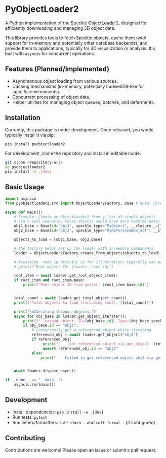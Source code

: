 # PyObjectLoader2

A Python implementation of the Speckle ObjectLoader2, designed for efficiently downloading and managing 3D object data.

This library provides tools to fetch Speckle objects, cache them (with support for in-memory and potentially other database backends), and provide them to applications, typically for 3D visualization or analysis. It's built with `asyncio` for concurrent operations.

## Features (Planned/Implemented)

*   Asynchronous object loading from various sources.
*   Caching mechanisms (in-memory, potentially IndexedDB-like for specific environments).
*   Concurrent processing of object data.
*   Helper utilities for managing object queues, batches, and deferments.

## Installation

Currently, this package is under development. Once released, you would typically install it via pip:

```bash
pip install pyobjectloader2
```

For development, clone the repository and install in editable mode:
```bash
git clone <repository-url>
cd pyobjectloader2
pip install -e .[dev]
```

## Basic Usage

```python
import asyncio
from pyobjectloader2.src import ObjectLoader2Factory, Base # Note: Direct import from src for example

async def main():
    # Example: Create an ObjectLoader2 from a list of simple objects
    # (In a real scenario, these objects would have more complex data)
    obj1_base = Base(id="obj1", speckle_type="MyObject", __closure__={"obj2": 1})
    obj2_base = Base(id="obj2", speckle_type="MyReferencedObject", __closure__={})

    objects_to_load = [obj1_base, obj2_base]

    # The factory helps set up the loader with in-memory components
    loader = ObjectLoader2Factory.create_from_objects(objects_to_load)

    # Accessing _root_id directly is for illustration; typically use public methods
    # print(f"Root object ID: {loader._root_id}")

    root_item = await loader.get_root_object_item()
    if root_item and root_item.base:
        print(f"Root object ID from getter: {root_item.base.id}")


    total_count = await loader.get_total_object_count()
    print(f"Total objects to load (including root): {total_count}")

    print("\nIterating through objects:")
    async for obj_base in loader.get_object_iterator():
        print(f"  Loaded object: ID={obj_base.id}, Type={obj_base.speckle_type}")
        if obj_base.id == "obj1":
            # Concurrently get a referenced object while iterating
            referenced_obj = await loader.get_object("obj2")
            if referenced_obj:
                 print(f"    Got referenced object via get_object: {referenced_obj.id}")
                 assert referenced_obj.id == "obj2"
            else:
                print("    Failed to get referenced object obj2 via get_object")


    await loader.dispose_async()

if __name__ == "__main__":
    asyncio.run(main())
```

## Development

*   Install dependencies: `pip install -e .[dev]`
*   Run tests: `pytest`
*   Run linters/formatters: `ruff check .` and `ruff format .` (if configured)

## Contributing

Contributions are welcome! Please open an issue or submit a pull request.
